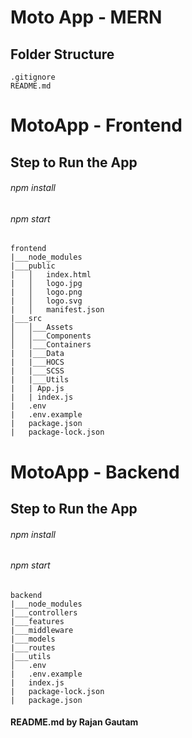 # Moto App - MERN

## Folder Structure

```
.gitignore
README.md
```

# MotoApp - Frontend

## Step to Run the App

###### npm install

###### npm start

```
frontend
|___node_modules
|___public
|   │   index.html
|   │   logo.jpg
|   │   logo.png
|   │   logo.svg
|   │   manifest.json
|___src
│   │___Assets
│   │___Components
│   │___Containers
|   |___Data
|   |___HOCS
|   |___SCSS
|   |___Utils
|   | App.js
|   | index.js
|   .env
|   .env.example
|   package.json
|   package-lock.json
```

# MotoApp - Backend

## Step to Run the App

###### npm install

###### npm start

```
backend
|___node_modules
|___controllers
|___features
|___middleware
|___models
|___routes
|___utils
│   .env
|   .env.example
|   index.js
|   package-lock.json
|   package.json
```

#### README.md by Rajan Gautam
